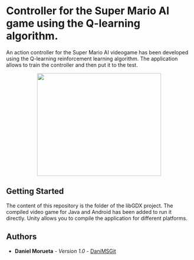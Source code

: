 # Controller for the Super Mario AI game using the Q-learning algorithm.

An action controller for the Super Mario AI videogame has been developed using the Q-learning reinforcement learning algorithm. The application allows to train the controller and then put it to the test.

<p align="center">
  <img width="336" height="278" src="https://user-images.githubusercontent.com/18056187/54293329-0dd2f300-45b0-11e9-989e-1f38c9f5391c.png">
</p>


## Getting Started

The content of this repository is the folder of the libGDX project. The compiled video game for Java and Android has been added to run it directly. Unity allows you to compile the application for different platforms.

## Authors

* **Daniel Morueta** - *Version 1.0* - [DaniMSGit](https://github.com/DaniMSGit)
